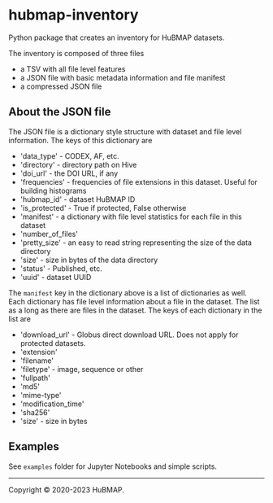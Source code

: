 # hubmap-inventory
Python package that creates an inventory for HuBMAP datasets.

The inventory is composed of three files

* a TSV with all file level features
* a JSON file with basic metadata information and file manifest
* a compressed JSON file
## About the JSON file
The JSON file is a dictionary style structure with dataset and file level information. The keys of this dictionary are

* 'data_type' - CODEX, AF, etc.
* 'directory' - directory path on Hive
* 'doi_url' - the DOI URL, if any
* 'frequencies' - frequencies of file extensions in this dataset. Useful for building histograms
* 'hubmap_id' - dataset HuBMAP ID
* 'is_protected' - True if protected, False otherwise
* 'manifest' - a dictionary with file level statistics for each file in this dataset
* 'number_of_files'
* 'pretty_size' - an easy to read string representing the size of the data directory
* 'size' - size in bytes of the data directory
* 'status' - Published, etc.
* 'uuid' - dataset UUID

The `manifest` key in the dictionary above is a list of dictionaries as well. Each dictionary has file level information about a file in the dataset. The list as a long as there are files in the dataset. The keys of each dictionary in the list are

* 'download_url' - Globus direct download URL. Does not apply for protected datasets.
* 'extension'
* 'filename'
* 'filetype' - image, sequence or other
* 'fullpath'
* 'md5'
* 'mime-type'
* 'modification_time'
* 'sha256'
* 'size' - size in bytes

## Examples
See `examples` folder for Jupyter Notebooks and simple scripts.

---
Copyright © 2020-2023 HuBMAP.